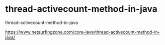 # thread-activecount-method-in-java
thread-activecount-method-in-java

https://www.netsurfingzone.com/core-java/thread-activecount-method-in-java/
